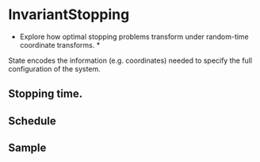 # InvariantStopping
* Explore how optimal stopping problems transform under random-time coordinate transforms. *

State encodes the information (e.g. coordinates) needed to specify the full configuration of the system.

## Stopping time.

## Schedule


## Sample
